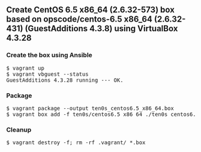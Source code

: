 ## Create CentOS 6.5 x86_64 (2.6.32-573) box based on opscode/centos-6.5 x86_64 (2.6.32-431) (GuestAdditions 4.3.8) using VirtualBox 4.3.28

### Create the box using Ansible

<pre>
$ vagrant up
$ vagrant vbguest --status
GuestAdditions 4.3.28 running --- OK.
</pre>

### Package

<pre>
$ vagrant package --output ten0s_centos6.5_x86_64.box
$ vagrant box add -f ten0s/centos6.5_x86_64 ./ten0s_centos6.5_x86_64.box
</pre>

### Cleanup

<pre>
$ vagrant destroy -f; rm -rf .vagrant/ *.box
</pre>
